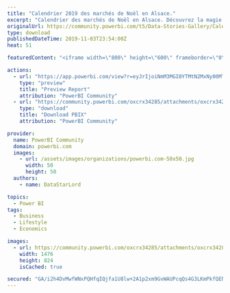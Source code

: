 ```yaml
---
title: "Calendrier 2019 des marchés de Noël en Alsace."
excerpt: "Calendrier des marchés de Noël en Alsace. Découvrez la magie de Noël dans notre belle région, l'Alsace, à travers ses différents marchés de Noël. Vin"
originalUrl: https://community.powerbi.com/t5/Data-Stories-Gallery/Calendrier-2019-des-march%C3%A9s-de-No%C3%ABl-en-Alsace/m-p/835975
type: download
publishedDateTime: 2019-11-03T23:54:00Z
heat: 51

featuredContent: "<iframe width=\"800\" height=\"600\" frameborder=\"0\" src=\"https://app.powerbi.com/view?r=eyJrIjoiNmM3MGI0YTMtN2MxNy00MTczLThmMDAtMmNmMzBlMzNkMzQ3IiwidCI6IjE3MmFhY2FmLTM1YTUtNDZiMy05Y2FjLTY5OGM1N2M5NDM5YiIsImMiOjh9\"></iframe>"

actions:
  - url: "https://app.powerbi.com/view?r=eyJrIjoiNmM3MGI0YTMtN2MxNy00MTczLThmMDAtMmNmMzBlMzNkMzQ3IiwidCI6IjE3MmFhY2FmLTM1YTUtNDZiMy05Y2FjLTY5OGM1N2M5NDM5YiIsImMiOjh9"
    type: "preview"
    title: "Preview Report"
    attribution: "PowerBI Community"
  - url: "https://community.powerbi.com/oxcrx34285/attachments/oxcrx34285/DataStoriesGallery/3111/2/DashboardMarcheNoel.pbix"
    type: "download"
    title: "Download PBIX"
    attribution: "PowerBI Community"

provider:
  name: PowerBI Community
  domain: powerbi.com
  images:
    - url: /assets/images/organizations/powerbi.com-50x50.jpg
      width: 50
      height: 50
  authors:
    - name: DataStarLord

topics:
  - Power BI
tags:
  - Business
  - Lifestyle
  - Economics

images:
  - url: https://community.powerbi.com/oxcrx34285/attachments/oxcrx34285/DataStoriesGallery/3111/1/ScreenShot.png
    width: 1476
    height: 824
    isCached: true

secured: "GA/i2h4DvMwfWNxPQHfqIQjfa1U8lw+2A1p2xm9GvWAUPcqQs4G3LKmPkfQENA/4QiCygTt7FrIZqAcJ2I3Dh46CbOW4l4ULCIaVqTFzPCXSVA+EyVg7hVE3ZS1BLZMTWICWB3bzl9XA3Lp+IJrfPg5o8jA4RFWm73m5WddY2pPILLnMYniCfHiiQbwmJ52yb65ZlRPqoNFdQ37riu+LiDkJ2ynpOtm/LIF83EHYJ3MwVQITsTjG4n2XZkM+gaSZnEga1NdhyQdzZb8JaPWwu3obfqtcPq2m++EbMYsntSOMdVrjBCS4snCql9lkTSokUgJzcKXz5aLLxTrL90M3/Gih9QPMqUh3yMtrTnF5MO4otz64bjNtoetYQanXOjt8;5NY0/Uhj5r/Ai0ADMekNJw=="
---
```


